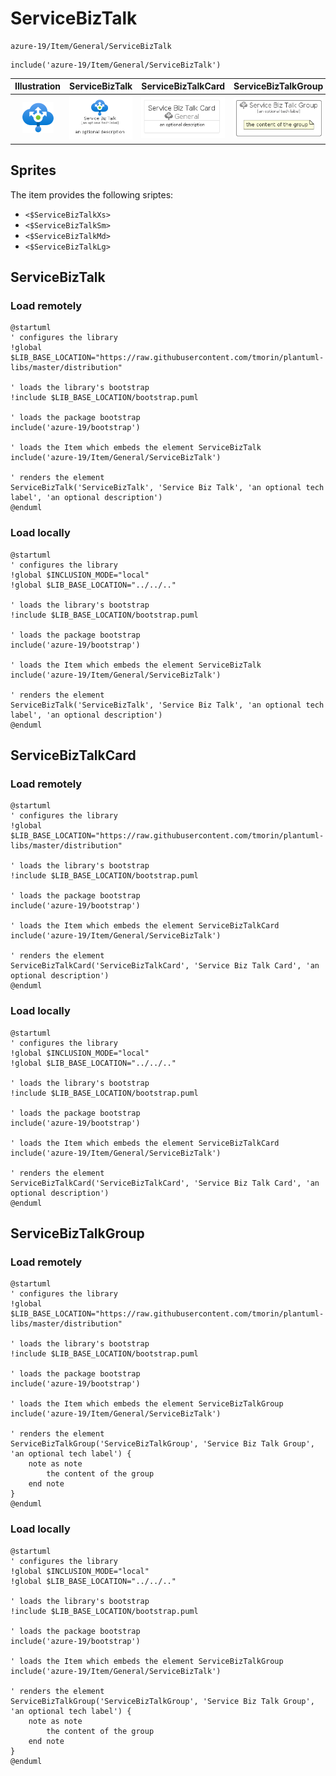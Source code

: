 # ServiceBizTalk


```text
azure-19/Item/General/ServiceBizTalk
```

```text
include('azure-19/Item/General/ServiceBizTalk')
```



| Illustration | ServiceBizTalk | ServiceBizTalkCard | ServiceBizTalkGroup |
| :---: | :---: | :---: | :---: |
| ![illustration for Illustration](../../../azure-19/Item/General/ServiceBizTalk.png) | ![illustration for ServiceBizTalk](../../../azure-19/Item/General/ServiceBizTalk.Local.png) | ![illustration for ServiceBizTalkCard](../../../azure-19/Item/General/ServiceBizTalkCard.Local.png) | ![illustration for ServiceBizTalkGroup](../../../azure-19/Item/General/ServiceBizTalkGroup.Local.png) |



## Sprites
The item provides the following sriptes:

- `<$ServiceBizTalkXs>`
- `<$ServiceBizTalkSm>`
- `<$ServiceBizTalkMd>`
- `<$ServiceBizTalkLg>`





## ServiceBizTalk

### Load remotely
```plantuml
@startuml
' configures the library
!global $LIB_BASE_LOCATION="https://raw.githubusercontent.com/tmorin/plantuml-libs/master/distribution"

' loads the library's bootstrap
!include $LIB_BASE_LOCATION/bootstrap.puml

' loads the package bootstrap
include('azure-19/bootstrap')

' loads the Item which embeds the element ServiceBizTalk
include('azure-19/Item/General/ServiceBizTalk')

' renders the element
ServiceBizTalk('ServiceBizTalk', 'Service Biz Talk', 'an optional tech label', 'an optional description')
@enduml
```

### Load locally
```plantuml
@startuml
' configures the library
!global $INCLUSION_MODE="local"
!global $LIB_BASE_LOCATION="../../.."

' loads the library's bootstrap
!include $LIB_BASE_LOCATION/bootstrap.puml

' loads the package bootstrap
include('azure-19/bootstrap')

' loads the Item which embeds the element ServiceBizTalk
include('azure-19/Item/General/ServiceBizTalk')

' renders the element
ServiceBizTalk('ServiceBizTalk', 'Service Biz Talk', 'an optional tech label', 'an optional description')
@enduml
```

## ServiceBizTalkCard

### Load remotely
```plantuml
@startuml
' configures the library
!global $LIB_BASE_LOCATION="https://raw.githubusercontent.com/tmorin/plantuml-libs/master/distribution"

' loads the library's bootstrap
!include $LIB_BASE_LOCATION/bootstrap.puml

' loads the package bootstrap
include('azure-19/bootstrap')

' loads the Item which embeds the element ServiceBizTalkCard
include('azure-19/Item/General/ServiceBizTalk')

' renders the element
ServiceBizTalkCard('ServiceBizTalkCard', 'Service Biz Talk Card', 'an optional description')
@enduml
```

### Load locally
```plantuml
@startuml
' configures the library
!global $INCLUSION_MODE="local"
!global $LIB_BASE_LOCATION="../../.."

' loads the library's bootstrap
!include $LIB_BASE_LOCATION/bootstrap.puml

' loads the package bootstrap
include('azure-19/bootstrap')

' loads the Item which embeds the element ServiceBizTalkCard
include('azure-19/Item/General/ServiceBizTalk')

' renders the element
ServiceBizTalkCard('ServiceBizTalkCard', 'Service Biz Talk Card', 'an optional description')
@enduml
```

## ServiceBizTalkGroup

### Load remotely
```plantuml
@startuml
' configures the library
!global $LIB_BASE_LOCATION="https://raw.githubusercontent.com/tmorin/plantuml-libs/master/distribution"

' loads the library's bootstrap
!include $LIB_BASE_LOCATION/bootstrap.puml

' loads the package bootstrap
include('azure-19/bootstrap')

' loads the Item which embeds the element ServiceBizTalkGroup
include('azure-19/Item/General/ServiceBizTalk')

' renders the element
ServiceBizTalkGroup('ServiceBizTalkGroup', 'Service Biz Talk Group', 'an optional tech label') {
    note as note
        the content of the group
    end note
}
@enduml
```

### Load locally
```plantuml
@startuml
' configures the library
!global $INCLUSION_MODE="local"
!global $LIB_BASE_LOCATION="../../.."

' loads the library's bootstrap
!include $LIB_BASE_LOCATION/bootstrap.puml

' loads the package bootstrap
include('azure-19/bootstrap')

' loads the Item which embeds the element ServiceBizTalkGroup
include('azure-19/Item/General/ServiceBizTalk')

' renders the element
ServiceBizTalkGroup('ServiceBizTalkGroup', 'Service Biz Talk Group', 'an optional tech label') {
    note as note
        the content of the group
    end note
}
@enduml
```

